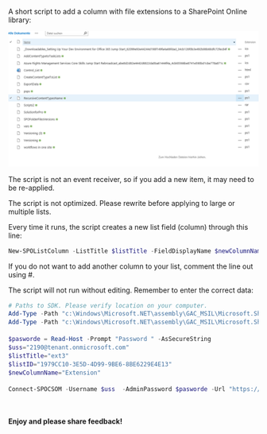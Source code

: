 A short script to add a column with file extensions to a SharePoint Online library:

<img src="../Add a library column with file extension/Capture2.PNG">

The script is not an event receiver, so if you add a new item, it may need to be re-applied.

The script is not optimized. Please rewrite before applying to large or multiple lists.

 

Every time it runs, the script creates a new list field (column) through this line:

 

```PowerShell
New-SPOListColumn -ListTitle $listTitle -FieldDisplayName $newColumnName -FieldType Text -StaticName "FileNameWithExtension" -Name "FileNameWithExtension" -AddToDefaultView $true -AddToView "" 
```
If you do not want to add another column to your list, comment the line out using #.


The script will not run without editing. Remember to enter the correct data:
```PowerShell
# Paths to SDK. Please verify location on your computer. 
Add-Type -Path "c:\Windows\Microsoft.NET\assembly\GAC_MSIL\Microsoft.SharePoint.Client\v4.0_16.0.0.0__71e9bce111e9429c\Microsoft.SharePoint.Client.dll" 
Add-Type -Path "c:\Windows\Microsoft.NET\assembly\GAC_MSIL\Microsoft.SharePoint.Client.Runtime\v4.0_16.0.0.0__71e9bce111e9429c\Microsoft.SharePoint.Client.Runtime.dll" 
 
$pasworde = Read-Host -Prompt "Password " -AsSecureString 
$uss="2190@tenant.onmicrosoft.com" 
$listTitle="ext3" 
$listID="1979CC10-3E5D-4D99-9BE6-8BE6229E4E13" 
$newColumnName="Extension" 
 
Connect-SPOCSOM -Username $uss  -AdminPassword $pasworde -Url "https://tenant.sharepoint.com/sites/powie3"
```

 
<br/><br/>
<b>Enjoy and please share feedback!</b>
